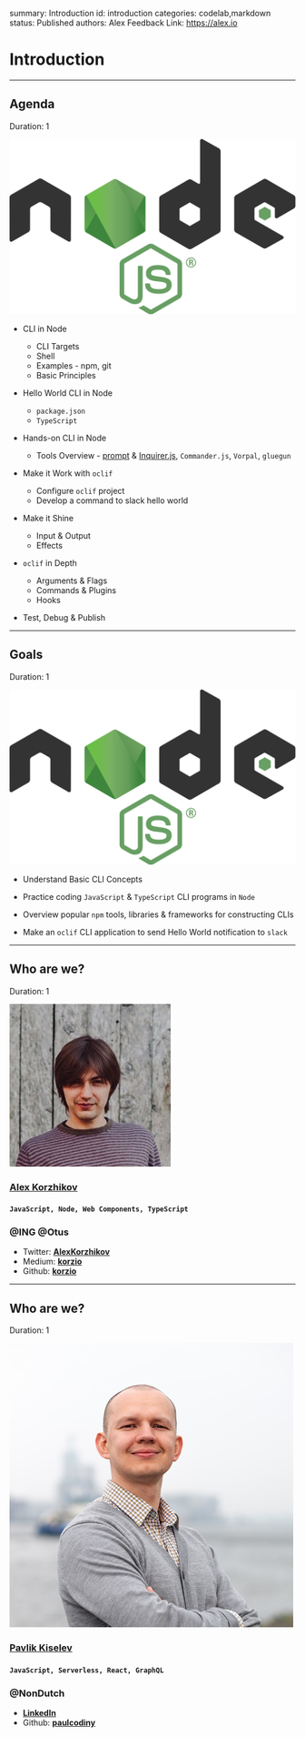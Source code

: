 summary: Introduction
id: introduction
categories: codelab,markdown
status: Published 
authors: Alex
Feedback Link: https://alex.io

# Introduction

---

## Agenda
Duration: 1

![Node](assets/node.png)

- CLI in Node
  - CLI Targets
  - Shell
  - Examples - npm, git
  - Basic Principles

- Hello World CLI in Node
  - `package.json`
  - `TypeScript`
  
- Hands-on CLI in Node
  - Tools Overview - [prompt](https://www.npmjs.com/package/prompt) & [Inquirer.js](https://github.com/SBoudrias/Inquirer.js#documentation), `Commander.js`, `Vorpal`, `gluegun`

- Make it Work with `oclif`
  - Configure `oclif` project
  - Develop a command to slack hello world

- Make it Shine 
  - Input & Output
  - Effects

- `oclif` in Depth
  - Arguments & Flags
  - Commands & Plugins
  - Hooks

- Test, Debug & Publish

---

## Goals
Duration: 1

![Node](assets/node.png)

- Understand Basic CLI Concepts

- Practice coding `JavaScript` & `TypeScript` CLI programs in `Node` 

- Overview popular `npm` tools, libraries & frameworks for constructing CLIs

- Make an `oclif` CLI application to send Hello World notification to `slack` 

---

## Who are we?
Duration: 1

![Alex](assets/team/alex.jpg)

### [Alex Korzhikov](http://github.com/korzio/)
#### `JavaScript, Node, Web Components, TypeScript` 
### @ING @Otus

- Twitter: **[AlexKorzhikov](https://twitter.com/AlexKorzhikov)**  
- Medium: **[korzio](https://medium.com/@korzio)**  
- Github: **[korzio](https://github.com/korzio)**  

---

## Who are we?
Duration: 1

![Pavlik](assets/team/pavlik.jpg)

### [Pavlik Kiselev](http://github.com/paulcodiny/) 
#### `JavaScript, Serverless, React, GraphQL` 
### @NonDutch

- **[LinkedIn](
https://www.linkedin.com/in/pavlik-kiselev-06993347/)**  
- Github: **[paulcodiny](https://github.com/paulcodiny)**  
